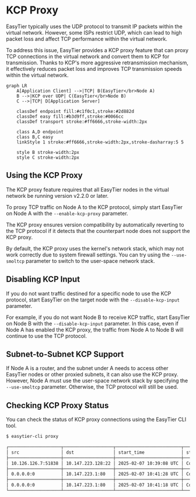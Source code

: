 # KCP Proxy

EasyTier typically uses the UDP protocol to transmit IP packets within the virtual network. However, some ISPs restrict UDP, which can lead to high packet loss and affect TCP performance within the virtual network.

To address this issue, EasyTier provides a KCP proxy feature that can proxy TCP connections in the virtual network and convert them to KCP for transmission. Thanks to KCP's more aggressive retransmission mechanism, it effectively reduces packet loss and improves TCP transmission speeds within the virtual network.

```mermaid
graph LR
    A[Application Client] -->|TCP| B(EasyTier</br>Node A)
    B -->|KCP over UDP| C(EasyTier</br>Node B)
    C -->|TCP| D[Application Server]

    classDef endpoint fill:#c1f0c1,stroke:#2d882d
    classDef easy fill:#b3d9ff,stroke:#0066cc
    classDef transport stroke:#ff6666,stroke-width:2px

    class A,D endpoint
    class B,C easy
    linkStyle 1 stroke:#ff6666,stroke-width:2px,stroke-dasharray:5 5

    style B stroke-width:2px
    style C stroke-width:2px
```

## Using the KCP Proxy

The KCP proxy feature requires that all EasyTier nodes in the virtual network be running version v2.2.0 or later.

To proxy TCP traffic on Node A to the KCP protocol, simply start EasyTier on Node A with the `--enable-kcp-proxy` parameter.

The KCP proxy ensures version compatibility by automatically reverting to the TCP protocol if it detects that the counterpart node does not support the KCP proxy.

By default, the KCP proxy uses the kernel's network stack, which may not work correctly due to system firewall settings. You can try using the `--use-smoltcp` parameter to switch to the user-space network stack.

## Disabling KCP Input

If you do not want traffic destined for a specific node to use the KCP protocol, start EasyTier on the target node with the `--disable-kcp-input` parameter.

For example, if you do not want Node B to receive KCP traffic, start EasyTier on Node B with the `--disable-kcp-input` parameter. In this case, even if Node A has enabled the KCP proxy, the traffic from Node A to Node B will continue to use the TCP protocol.

## Subnet-to-Subnet KCP Support

If Node A is a router, and the subnet under A needs to access other EasyTier nodes or other proxied subnets, it can also use the KCP proxy. However, Node A must use the user-space network stack by specifying the `--use-smoltcp` parameter. Otherwise, the TCP protocol will still be used.

## Checking KCP Proxy Status

You can check the status of KCP proxy connections using the EasyTier CLI tool.

```bash
$ easytier-cli proxy

┌────────────────────┬───────────────────┬─────────────────────────┬───────────┬────────────────┐
│ src                │ dst               │ start_time              │ state     │ transport_type │
├────────────────────┼───────────────────┼─────────────────────────┼───────────┼────────────────┤
│ 10.126.126.7:51838 │ 10.147.223.128:22 │ 2025-02-07 10:39:08 UTC │ Connected │ Tcp            │
├────────────────────┼───────────────────┼─────────────────────────┼───────────┼────────────────┤
│ 0.0.0.0:0          │ 10.147.223.1:80   │ 2025-02-07 10:41:28 UTC │ Connected │ Kcp            │
├────────────────────┼───────────────────┼─────────────────────────┼───────────┼────────────────┤
│ 0.0.0.0:0          │ 10.147.223.1:80   │ 2025-02-07 10:41:18 UTC │ Connected │ Kcp            │
└────────────────────┴───────────────────┴─────────────────────────┴───────────┴────────────────┘
```
